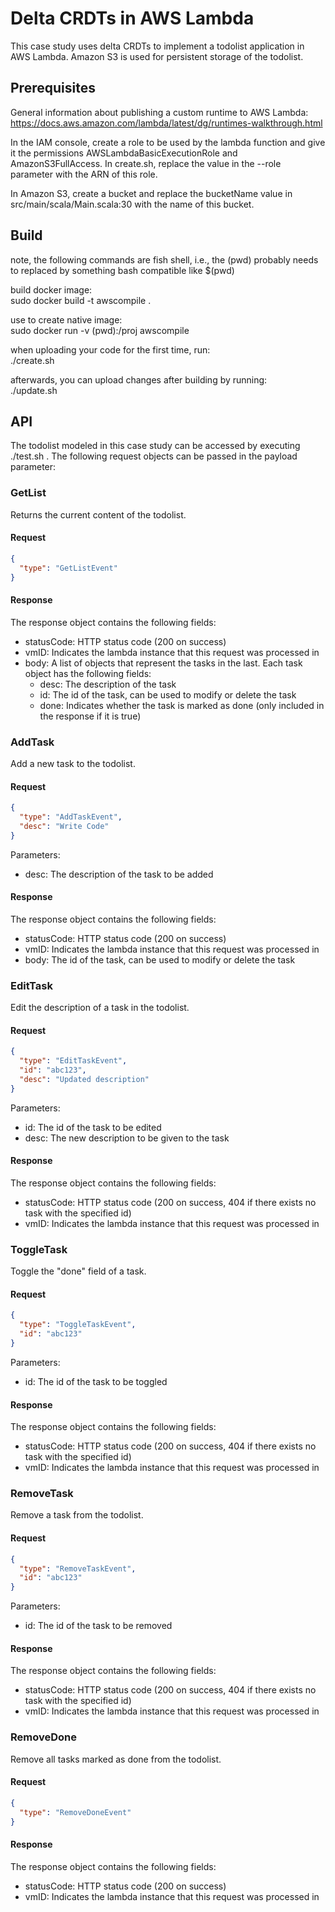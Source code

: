 # Delta CRDTs in AWS Lambda

This case study uses delta CRDTs to implement a todolist application in AWS Lambda. Amazon S3 is used for persistent storage of the todolist.

## Prerequisites

General information about publishing a custom runtime to AWS Lambda:
https://docs.aws.amazon.com/lambda/latest/dg/runtimes-walkthrough.html

In the IAM console, create a role to be used by the lambda function and give it the permissions AWSLambdaBasicExecutionRole and AmazonS3FullAccess. In create.sh, replace the value in the --role parameter with the ARN of this role.

In Amazon S3, create a bucket and replace the bucketName value in src/main/scala/Main.scala:30 with the name of this bucket.

## Build

note, the following commands are fish shell, i.e., the (pwd) probably needs to replaced by something bash compatible like $(pwd)

build docker image: <br>
sudo docker build -t awscompile .

use to create native image: <br>
sudo docker run -v (pwd):/proj awscompile

when uploading your code for the first time, run: <br>
./create.sh

afterwards, you can upload changes after building by running: <br>
./update.sh

## API

The todolist modeled in this case study can be accessed by executing ./test.sh . The following request objects can be passed in the payload parameter:

### GetList

Returns the current content of the todolist.

#### Request

```json
{
  "type": "GetListEvent"
}
```

#### Response

The response object contains the following fields:

* statusCode: HTTP status code (200 on success)
* vmID: Indicates the lambda instance that this request was processed in
* body: A list of objects that represent the tasks in the last. Each task object has the following fields:
  * desc: The description of the task
  * id: The id of the task, can be used to modify or delete the task
  * done: Indicates whether the task is marked as done (only included in the response if it is true)

### AddTask

Add a new task to the todolist.

#### Request

```json
{
  "type": "AddTaskEvent",
  "desc": "Write Code"
}
```

Parameters:

* desc: The description of the task to be added

#### Response

The response object contains the following fields:

* statusCode: HTTP status code (200 on success)
* vmID: Indicates the lambda instance that this request was processed in
* body: The id of the task, can be used to modify or delete the task

### EditTask

Edit the description of a task in the todolist.

#### Request

```json
{
  "type": "EditTaskEvent",
  "id": "abc123",
  "desc": "Updated description"
}
```

Parameters:

* id: The id of the task to be edited
* desc: The new description to be given to the task

#### Response

The response object contains the following fields:

* statusCode: HTTP status code (200 on success, 404 if there exists no task with the specified id)
* vmID: Indicates the lambda instance that this request was processed in

### ToggleTask

Toggle the "done" field of a task.

#### Request

```json
{
  "type": "ToggleTaskEvent",
  "id": "abc123"
}
```

Parameters:

* id: The id of the task to be toggled

#### Response

The response object contains the following fields:

* statusCode: HTTP status code (200 on success, 404 if there exists no task with the specified id)
* vmID: Indicates the lambda instance that this request was processed in

### RemoveTask

Remove a task from the todolist.

#### Request

```json
{
  "type": "RemoveTaskEvent",
  "id": "abc123"
}
```

Parameters:

* id: The id of the task to be removed

#### Response

The response object contains the following fields:

* statusCode: HTTP status code (200 on success, 404 if there exists no task with the specified id)
* vmID: Indicates the lambda instance that this request was processed in

### RemoveDone

Remove all tasks marked as done from the todolist.

#### Request

```json
{
  "type": "RemoveDoneEvent"
}
```

#### Response

The response object contains the following fields:

* statusCode: HTTP status code (200 on success)
* vmID: Indicates the lambda instance that this request was processed in